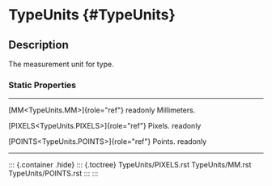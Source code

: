 TypeUnits {#TypeUnits}
=========

Description
-----------

The measurement unit for type.

### Static Properties

  ------------------------------------------ --------------
  [MM\<TypeUnits.MM\>]{role="ref"} readonly  Millimeters.

  [PIXELS\<TypeUnits.PIXELS\>]{role="ref"}   Pixels.
  readonly                                   

  [POINTS\<TypeUnits.POINTS\>]{role="ref"}   Points.
  readonly                                   
  ------------------------------------------ --------------

::: {.container .hide}
::: {.toctree}
TypeUnits/PIXELS.rst TypeUnits/MM.rst TypeUnits/POINTS.rst
:::
:::
